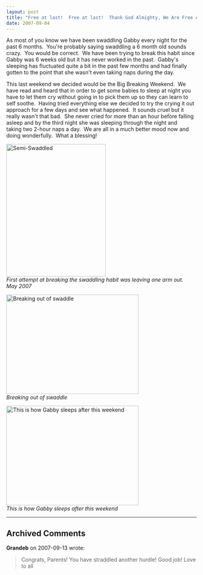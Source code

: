 ```yaml
---
layout: post
title: "Free at last!  Free at last!  Thank God Almighty, We Are Free At Last!"
date: 2007-09-04
---
```


<p>As most of you know we have been swaddling Gabby every night for the past 6 months.  You're probably saying swaddling a 6 month old sounds crazy.  You would be correct.  We have been trying to break this habit since Gabby was 6 weeks old but it has never worked in the past.  Gabby's sleeping has fluctuated quite a bit in the past few months and had finally gotten to the point that she wasn't even taking naps during the day.  </p>
<p>This last weekend we decided would be the Big Breaking Weekend.  We have read and heard that in order to get some babies to sleep at night you have to let them cry without going in to pick them up so they can learn to self soothe.  Having tried everything else we decided to try the crying it out approach for a few days and see what happened.  It sounds cruel but it really wasn't that bad.  She never cried for more than an hour before falling asleep and by the third night she was sleeping through the night and taking two 2-hour naps a day.  We are all in a much better mood now and doing wonderfully.  What a blessing!</p>
<p><img height="350" alt="Semi-Swaddled" src="/thepaladinos/assets/images/P1000646 (Custom).JPG " width="263"/><br/>
<em>First attempt at breaking the swaddling habit was leaving one arm out.  May 2007</em></p>
<p><img height="263" alt="Breaking out of swaddle" src="/thepaladinos/assets/images/P1000655(Custom).JPG" width="350"/><br/>
<em>Breaking out of swaddle</em></p>
<p><img height="263" alt="This is how Gabby sleeps after this weekend" src="/thepaladinos/assets/images/P1010168 (Custom).JPG " width="350"/><br/>
<em>This is how Gabby sleeps after this weekend</em></p>


---

## Archived Comments

**Grandeb** on 2007-09-13 wrote:

> Congrats, Parents!  You have straddled another hurdle!  Good job!  Love to all
